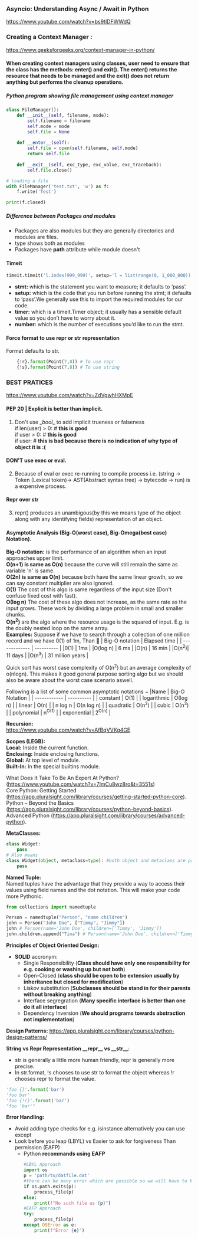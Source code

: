 ### Asyncio: Understanding Async / Await in Python
https://www.youtube.com/watch?v=bs9tlDFWWdQ

### Creating a Context Manager :
https://www.geeksforgeeks.org/context-manager-in-python/
#### When creating context managers using classes, user need to ensure that the class has the methods: __enter__() and __exit__(). The __enter__() returns the resource that needs to be managed and the __exit__() does not return anything but performs the cleanup operations.

##### Python program showing file management using context manager

```python
class FileManager():
	def __init__(self, filename, mode):
		self.filename = filename
		self.mode = mode
		self.file = None
		
	def __enter__(self):
		self.file = open(self.filename, self.mode)
		return self.file
	
	def __exit__(self, exc_type, exc_value, exc_traceback):
		self.file.close()

# loading a file
with FileManager('test.txt', 'w') as f:
	f.write('Test')

print(f.closed)
```

##### Difference between Packages and modules
- Packages are also modules but they are generally directories and modules are files.
- type shows both as modules
- Packages have __path__ attribute while module doesn't

#### Timeit
```python
timeit.timeit('l.index(999_999)', setup='l = list(range(0, 1_000_000))', number=1000)
```
- **stmt:** which is the statement you want to measure; it defaults to ‘pass’.
- **setup:** which is the code that you run before running the stmt; it defaults to ‘pass’.We generally use this to import the required modules for our code.
- **timer:** which is a timeit.Timer object; it usually has a sensible default value so you don’t have to worry about it.
- **number:** which is the number of executions you’d like to run the stmt.

#### Force format to use repr or str representation
Format defaults to str.
``` python 
    {!r}.format(Point(7,8)) # To use repr
    {!s}.format(Point(7,8)) # To use string
```
### BEST PRATICES
https://www.youtube.com/watch?v=ZdVgwhHXMpE  
#### PEP 20 | Explicit is better than implicit.
1. Don't use \__bool__  to add implicit trueness or falseness  
if len(user) > 0: # __this is good__  
if user > 0: # __this is good__  
if user: # __this is bad because there is no indication of why type of object it is :(__  

#### DON'T use exec or eval.
2. Because of eval or exec re-running to compile process i.e. (string -> Token (Lexical token)-> AST(Abstract syntax tree) -> bytecode -> run)  is a expensive process.

#### Repr over str
3. repr() produces an unambigous(by this we means type of the object along with any identifying fields) representation of an object.

#### Asymptotic Analysis (Big-O(worst case), Big-Omega(best case) Notation). 
**Big-O notation:** is the performance of an algorithm when an input approaches upper limit.  
**O(n+1) is same as O(n)** because the curve will still remain the same as variable 'n' is same.  
**O(2n) is same as O(n)** because both have the same linear growth, so we can say constant multiplier are also ignored.  
**Ο(1)** The cost of this algo is same regardless of the input size (Don't confuse fixed cost with fast).  
**Ο(log n)** The cost of these algo does not increase, as the same rate as the input grows. These work by dividing a large problem in small and smaller chunks.  
**O(n<sup>2</sup>)** are the algo where the resource usage is the squared of input. E.g. is the doubly nested loop on the same array.  
**Examples:** 
Suppose if we have to search through a collection of one million record and we have 0(1) of 1m, Than 🤪
| Big-O notation | Elapsed time | 
| -------------   | ---------- |
|0(1) |  1ms |
|O(log n) | 6 ms | 
|O(n) | 16 min | 
|O(n<sup>2</sup>)| 11 days | 
|O(n<sup>3</sup>) | 31 million years |

Quick sort has worst case complexity of O(n<sup>2</sup>) but an average complexity of o(nlogn). This makes it good general purpose sorting algo but we should also be aware about the worst case scenario aswell.   

Following is a list of some common asymptotic notations − 
|Name | Big-O Notation |
| ------------  | ---------- |
| constant	|	Ο(1) | 
| logarithmic	|	Ο(log n) |
| linear	|	Ο(n) |
| n log n	|	Ο(n log n) |
| quadratic	|	Ο(n<sup>2</sup>) |
| cubic	|	Ο(n<sup>3</sup>) | 
| polynomial	|	n<sup>Ο(1)</sup> |
| exponential	|	2<sup>Ο(n)</sup> |

**Recursion:**  
https://www.youtube.com/watch?v=AfBqVVKg4GE

**Scopes (LEGB):**   
**Local:** Inside the current function.    
**Enclosing:** Inside enclosing functions.   
**Global:** At top level of module.   
**Built-In:** In the special builtins module.   

What Does It Take To Be An Expert At Python? (https://www.youtube.com/watch?v=7lmCu8wz8ro&t=3551s)  
Core Python: Getting Started (https://app.pluralsight.com/library/courses/getting-started-python-core).   
Python – Beyond the Basics (https://app.pluralsight.com/library/courses/python-beyond-basics).  
Advanced Python (https://app.pluralsight.com/library/courses/advanced-python).  

**MetaClasses:**     
``` python
class Widget:
	pass
# Also means
class Widget(object, metaclass=type): #both object and metaclass are passed implicitly
	pass
```	
**Named Tuple:**  
Named tuples have the advantage that they provide a way to access their values using field names and the dot notation. This will make your code more Pythonic.
``` python
from collections import namedtuple

Person = namedtuple("Person", "name children")
john = Person("John Doe", ["Timmy", "Jimmy"])
john # Person(name='John Doe', children=['Timmy', 'Jimmy'])
john.children.append("Tina") # Person(name='John Doe', children=['Timmy', 'Jimmy', 'Tina'])
```
**Principles of Object Oriented Design:**
- **SOLID** accronym:
	- Single Responsibility (**Class should have only one responsibility for e.g. cooking or washing up but not both**)
	- Open-Closed (**class should be open to be extension usually by inheritance but closed for modification**)
	- Liskov substitution (**Subclasses should be stand in for their parents without breaking anything**)
	- Interface segregration (**Many specific interface is better than one do it all interface**)
	- Dependency Inversion (**We should programs towards abstraction not implementation**)

**Design Patterns:**
https://app.pluralsight.com/library/courses/python-design-patterns/

**String vs Repr Representation \_\_repr\_\_ vs \_\_str\_\_**:    
- str is generally a little more human friendly, repr is generally more precise.
- In str.format, !s chooses to use str to format the object whereas !r chooses repr to format the value.
```python
'foo {}'.format('bar')
'foo bar'
'foo {!r}'.format('bar')
"foo 'bar'"
```
**Error Handling:**    
- Avoid adding type checks for e.g. isinstance alternatively you can use except 
- Look before you leap (LBYL) vs Easier to ask for forgiveness Than permission (EAFP)
	- Python **recommands using EAFP** 
		```python
		#LBYL Approach
		import os
		p = 'path/to/datfile.dat'
		#there can be many error which are possible so we will have to handle everything
		if os.path.exits(p):
			process_file(p)
		else:
			print(f"No such file as {p}")
		#EAFP Approach
		try:
			process_file(p)
		except OSError as e:
			print(f"Error {e}")
		```
